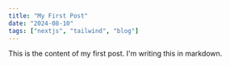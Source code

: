 ```yaml
---
title: "My First Post"
date: "2024-08-10"
tags: ["nextjs", "tailwind", "blog"]
---
```


This is the content of my first post. I'm writing this in markdown.

